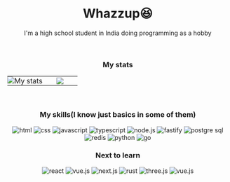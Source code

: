<div align="center">
    <h1>Whazzup😆</h1>
    <p>I'm a high school student in India doing programming as a hobby</p> 
    <br />
    <h3>My stats</h3>   
    <table>
        <tr>
            <td align="center" style="padding:0;width:50%;">
                <img style="padding:0;" src="https://github-readme-stats.vercel.app/api?username=CharmfulProgrammer&count_private=false&show_icons=true&hide_border=true&bg_color=00000000&icon_color=4fc9bd&text_color=11c8d9&custom_title=My%20Stats" alt="My stats"/>
            </td>
            <td align="center" style="padding:0;width:50%;">
                <img style="padding:0;" src="https://github-readme-stats.vercel.app/api/top-langs/?username=CharmfulProgrammer&count_private=false&show_icons=true&hide_border=true&bg_color=00000000&icon_color=4fc9bd&text_color=11c8d9&layout=compact"/>
            </td>
        </tr>
    </table>
    <br />
    <h3>My skills(I know just basics in some of them)</h3>
    <img src="https://img.shields.io/static/v1?label=&message=html&style=for-the-badge&logo=html5&color=fff" alt="html" />
    <img src="https://img.shields.io/static/v1?label=&message=css&style=for-the-badge&logo=css3&color=blue" alt="css" />
    <img src="https://img.shields.io/static/v1?label=&message=javascript&style=for-the-badge&logo=javascript&color=000" alt="javascript" />
    <img src="https://img.shields.io/static/v1?label=&message=typescript&style=for-the-badge&logo=typescript&color=fff" alt="typescript" />
    <img src="https://img.shields.io/static/v1?label=&message=node.js&style=for-the-badge&logo=node.js&color=000" alt="node.js" />
    <img src="https://img.shields.io/static/v1?label=&message=fastify&style=for-the-badge&logo=fastify&color=000" alt="fastify" />
    <img src="https://img.shields.io/static/v1?label=&message=postgres&style=for-the-badge&logo=postgresql&color=d5dbed" alt="postgre sql" />
    <img src="https://img.shields.io/static/v1?label=&message=redis&style=for-the-badge&logo=redis&color=000" alt="redis" />
    <img src="https://img.shields.io/static/v1?label=&message=python&style=for-the-badge&logo=python&color=fff" alt="python" />
    <img src="https://img.shields.io/static/v1?label=&message=go&style=for-the-badge&logo=go&color=fff" alt="go" />
    <h3>Next to learn</h3>
    <img src="https://img.shields.io/static/v1?label=&message=react&style=for-the-badge&logo=react&color=000" alt="react" />
    <img src="https://img.shields.io/static/v1?label=&message=vue&style=for-the-badge&logo=vue.js&color=0d5e08" alt="vue.js" />
    <img src="https://img.shields.io/static/v1?label=&message=next&style=for-the-badge&logo=next.js&color=000" alt="next.js" />
    <img src="https://img.shields.io/static/v1?label=&message=rust&style=for-the-badge&logo=rust&color=orange" alt="rust" />
    <img src="https://img.shields.io/static/v1?label=&message=three.js&style=for-the-badge&logo=three.js&color=000" alt="three.js" />
    <img src="https://img.shields.io/static/v1?label=&message=blender&style=for-the-badge&logo=blender&color=000" alt="vue.js" />
</div>
